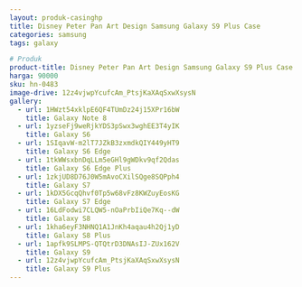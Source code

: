 ```yaml
---
layout: produk-casinghp
title: Disney Peter Pan Art Design Samsung Galaxy S9 Plus Case
categories: samsung
tags: galaxy

# Produk
product-title: Disney Peter Pan Art Design Samsung Galaxy S9 Plus Case
harga: 90000
sku: hn-0483
image-drive: 12z4vjwpYcufcAm_PtsjKaXAqSxwXsysN
gallery:
  - url: 1HWzt54xklpE6QF4TUmDz24j15XPr16bW
    title: Galaxy Note 8
  - url: 1yzseFj9weRjkYDS3pSwx3wghEE3T4yIK
    title: Galaxy S6
  - url: 1SIqavW-m2lT7JZkB3zxmdkQIY449yHT9
    title: Galaxy S6 Edge
  - url: 1tkWWsxbnDqLLm5eGHl9gWDkv9qf2Qdas
    title: Galaxy S6 Edge Plus
  - url: 1zkjUD8D76J0W5mAvoCXilSQge8SQPph4
    title: Galaxy S7
  - url: 1kDX5GcqQhvf0Tp5w68vFz8KWZuyEosKG
    title: Galaxy S7 Edge
  - url: 16LdFodwi7CLQW5-nOaPrbIiQe7Kq--dW
    title: Galaxy S8
  - url: 1kha6eyF3NHNQ1A1JnKh4aqau4h2Qj1yD
    title: Galaxy S8 Plus
  - url: 1apfk9SLMPS-QTQtrD3DNAsIJ-ZUx162V
    title: Galaxy S9
  - url: 12z4vjwpYcufcAm_PtsjKaXAqSxwXsysN
    title: Galaxy S9 Plus
---
```

